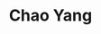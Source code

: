 ---
# Display name
title: Chao Yang

# Username (this should match the folder name)
authors:
- chao-yang

# Is this the primary user of the site?
superuser: false

# Link to personal page
social:
- icon: address-card
  icon_pack: fas
  link: 'https://crd.lbl.gov/divisions/amcr/applied-mathematics-dept/scalable-solvers/members/staff-members/chao-yang/' 
---
